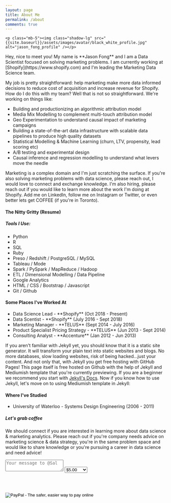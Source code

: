```yaml
---
layout: page
title: About Me
permalink: /about
comments: true
---
```


<div class="row justify-content-between">
<div class="col-md-8 pr-5">

	<p class="mb-5"><img class="shadow-lg" src="{{site.baseurl}}/assets/images/avatar/black_white_profile.jpg" alt="jason_fong_profile" /></p>

<p>Hey, nice to meet you! My name is **Jason Fong** and I am a Data Scientist focused on solving marketing problems. I am currently working at [Shopify](https://www.shopify.com) and I'm leading the Marketing Data Science team. </p>

<p>My job is pretty straightforward: help marketing make more data informed decisions to reduce cost of acquisition and increase revenue for Shopify. How do I do this with my team? Well that is not so straightforward. We're working on things like: </p>

<ul>
	<li>Building and productionizing an algorithmic attribution model</li>
	<li>Media Mix Modelling to complement multi-touch attribution model</li>
	<li>Geo Experimentation to understand causal impact of marketing campaigns</li>
	<li>Building a state-of-the-art data infrastructure with scalable data pipelines to produce high quality datasets</li>
	<li>Statistical Modelling & Machine Learning (churn, LTV, propensity, lead scoring etc)</li>
	<li>A/B testing and experimental design</li>
	<li>Causal inference and regression modelling to understand what levers move the needle</li>

</ul>

<p>Marketing is a complex domain and I'm just scratching the surface. If you're also solving marketing problems with data science, please reach out, I would love to connect and exchange knowledge. I'm also hiring, please reach out if you would like to learn more about the work I'm doing at Shopify. Add me on LinkedIn, follow me on Instagram or Twitter, or even better lets get COFFEE (if you're in Toronto).</p>


<h4 id="nittygritty" class="mt-4">The Nitty Gritty (Resume)</h4>

<h5> Tools I Use: </h5>

<ul>
<li>Python</li>

<li>R</li>

<li>SQL</li>

<li>Ruby</li>

<li>Preso / Redshift / PostgreSQL / MySQL</li>

<li>Tableau / Mode</li>

<li>Spark / PySpark / MapReduce / Hadoop</li>

<li>ETL / Dimensional Modelling / Data Pipeline</li>

<li>Google Analytics</li>

<li>HTML / CSS / Bootstrap / Javascript</li>

<li>Git / Github</li>
</ul>

<h4 id="previous_experiences">Some Places I've Worked At</h4>

<ul>
	<li>Data Science Lead - **Shopify** (Oct 2018 - Present)</li>
	<li>Data Scentist - **Shopify** (July 2016 - Sept 2018)</li>
	<li>Marketing Manager - **TELUS** (Sept 2014 - July 2016)</li>
	<li>Product Specialist Pricing Strategy - **TELUS** (Jun 2013 - Sept 2014)</li>
	<li>Consulting Analyst  - **Accenture** (Jan 2012 - Jun 2013)</li>
</ul>

<p>If you aren't familiar with Jekyll yet, you should know that it is a static site generator. It will transform your plain text into static websites and blogs. No more databases, slow loading websites, risk of being hacked...just your content. And not only that, with Jekyll you get free hosting with GitHub Pages! This page itself is free hosted on Github with the help of Jekyll and Mediumish template that you're currently previewing. If you are a beginner we recommend you start with <a target="_blank" href="https://jekyllrb.com/docs/installation/">Jekyll's Docs</a>. Now if you know how to use Jekyll, let's move on to using Mediumish template in Jekyll:</p>

<h4 id="education">Where I've Studied</h4>

<ul>
<li>University of Waterloo - Systems Design Engineering (2006 - 2011)</li>
</ul>


</div>

<div class="col-md-4">
    
<div class="sticky-top sticky-top-80">
<h5>Let's grab coffee</h5>

<p>We should connect if you are interested in learning more about data science & marketing analytics. Please reach out if you're company needs advice on marketing science & data strategy, you're in the same problem space and would like to share knowledge or you're pursuing a career in data science and need advice!</p>

<form action="https://www.paypal.com/cgi-bin/webscr" method="post">

<!-- Identify your business so that you can collect the payments. -->
<input type="hidden" name="business" value="F8CU3MPC2LA72" />

<!-- Identify the message of the kind contributor. -->
<input type="hidden" name="contributor-message" value="Message to Sal" />
<textarea class="w-100 d-block p-2 mb-4" type="text" name="contributor-message" placeholder="Your message to @Sal"></textarea>

<!-- Specify a Donate button. -->
<input type="hidden" name="cmd" value="_donations" />

<!-- Specify details about the contribution -->
<input type="hidden" name="item_name" value="Donation" />
<input type="hidden" name="item_number" value="Donation" /> 
<select name="amount">
    <option value="5.00">$5.00</option>
    <option value="10.00">$10.00</option>
    <option value="25.00">$25.00</option>
    <option value="50.00">$50.00</option>
    <option value="100.00">$100.00</option>
</select>
<input type="hidden" name="currency_code" value="USD" />

<br /><br />
<!-- Display the payment button. -->
<input type="image" name="submit" border="0" src="https://www.paypal.com/en_US/i/btn/btn_donate_LG.gif" alt="PayPal - The safer, easier way to pay online" />
</form>
</div>
</div>
</div>